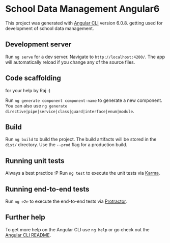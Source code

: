 # School Data Management Angular6

This project was generated with [Angular CLI](https://github.com/angular/angular-cli) version 6.0.8. getting used for development of school data management.

## Development server

Run `ng serve` for a dev server. Navigate to `http://localhost:4200/`. The app will automatically reload if you change any of the source files.

## Code scaffolding

for your help by Raj :)

Run `ng generate component component-name` to generate a new component. You can also use `ng generate directive|pipe|service|class|guard|interface|enum|module`.

## Build

Run `ng build` to build the project. The build artifacts will be stored in the `dist/` directory. Use the `--prod` flag for a production build.

## Running unit tests
Always a best practice :P
Run `ng test` to execute the unit tests via [Karma](https://karma-runner.github.io).

## Running end-to-end tests

Run `ng e2e` to execute the end-to-end tests via [Protractor](http://www.protractortest.org/).

## Further help

To get more help on the Angular CLI use `ng help` or go check out the [Angular CLI README](https://github.com/angular/angular-cli/blob/master/README.md).
